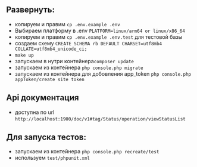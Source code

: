 ## Развернуть:
- копируем и правим `cp .env.example .env`
- Выбираем платформу в .env `PLATFORM=linux/arm64 or linux/x86_64`
- копируем и правим `cp .env.example .env.test` для тестовой базы
- создаем схему `CREATE SCHEMA rb DEFAULT CHARSET=utf8mb4 COLLATE=utf8mb4_unicode_ci;`
- `make up`
- запускаем в нутри контейнера`composer update`
- запускаем из контейнера `php console.php migrate`
- запускаем из контейнера для добовления app_token `php console.php appToken/create site token`

## Api документация
- доступна по url `http://localhost:1900/doc/v1#tag/Status/operation/viewStatusList`

## Для запуска тестов:
- запускаем из контейнера `php console.php recreate/test`
- используем `test/phpunit.xml`   


